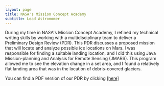 ```yaml
---
layout: page
title: NASA's Mission Concept Academy
subtitle: Lead Astronomer
---
```


During my time in NASA's Mission Concept Academy, I refined my technical writing skills by working with a multidisciplinary team to deliver a Preliminary Design Review (PDR). This PDR discusses a proposed mission that will locate and analyze possible ice locations on Mars. I was responsible for finding a suitable landing location, and I did this using Java Mission-planning and Analysis for Remote Sensing (JMARS). This program allowed me to see the elevation change in a set area, and I found a relatively flat landing area that was in the location of debris-covered glaciers.

You can find a PDF version of our PDR by clicking [[here]](MCAPDR.pdf)
